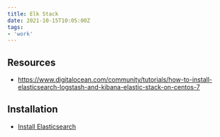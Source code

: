 ```yaml
---
title: Elk Stack
date: 2021-10-15T10:05:00Z
tags:
- 'work'
---
```


## Resources

* <https://www.digitalocean.com/community/tutorials/how-to-install-elasticsearch-logstash-and-kibana-elastic-stack-on-centos-7>

## Installation

* [Install Elasticsearch](20211015123845-install-elasticsearch.md)



